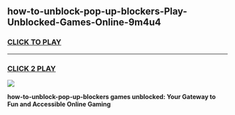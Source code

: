 
## how-to-unblock-pop-up-blockers-Play-Unblocked-Games-Online-9m4u4
<h3>
<a href="https://premium76.site?title=how-to-unblock-pop-up-blockers&ref=25A">CLICK TO PLAY</a></h3>
<hr>

<h3>
<a href="https://premium76.site?title=how-to-unblock-pop-up-blockers&ref=25A">CLICK 2 PLAY</a>
  
</h3>

<a href="https://premium76.site?title=how-to-unblock-pop-up-blockers&ref=25A"><img src="https://clearcache.store/games.png"></a>


**how-to-unblock-pop-up-blockers games unblocked: Your Gateway to Fun and Accessible Online Gaming**
